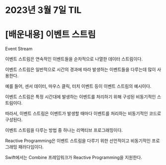 # 2023년 3월 7일 TIL

# [배운내용] 이벤트 스트림
Event Stream

이벤트 스트림은 연속적인 이벤트들을 순차적으로 나열한 데이터 스트림이다.

이벤트 스트림은 일반적으로 시간의 경과에 따라 발생하는 이벤트들을 다루는데 많이 사용한다.

예를 들어, 센서 데이터, 마우스 클릭, 터치 이벤트 등이 이벤트 스트림의 예시이다.

이벤트 스트림은 특정 시간대에 발생하는 이벤트를 처리하기 위해 구성된 비동기적인 스트림이다.

따라서, 이벤트 스트림은 이벤트가 발생할 때마다 이벤트를 처리하는 비동기적인 코드로 구성된다.

이벤트 스트림을 다루는 방법 중 하나는 리액티브 프로그래밍이다. 

Reactive Programming은 이벤트 스트림을 다루기 위한 선언적이고 비동기적인 프로그래밍 패러다임이다.

Swift에서는 Combine 프레임워크가 Reactive Programming을 지원한다.
